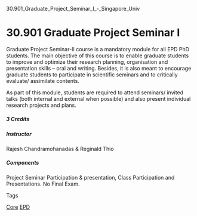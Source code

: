 30.901_Graduate_Project_Seminar_I_-_Singapore_Univ



30.901 Graduate Project Seminar I
=================================

Graduate Project Seminar-II course is a mandatory module for all EPD PhD students. The main objective of this course is to enable graduate students to improve and optimize their research planning, organisation and presentation skills – oral and writing. Besides, it is also meant to encourage graduate students to participate in scientific seminars and to critically evaluate/ assimilate contents.



As part of this module, students are required to attend seminars/ invited talks (both internal and external when possible) and also present individual research projects and plans.



##### **3 Credits**



##### **Instructor**



Rajesh Chandramohanadas & Reginald Thio



##### **Components**



Project Seminar Participation & presentation, Class Participation and Presentations. No Final Exam.

Tags

[Core](/education/undergraduate/courses/?course-type=852)
[EPD](/education/undergraduate/courses/?pillar-cluster=44)

